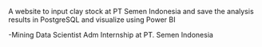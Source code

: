 A website to input clay stock at PT Semen Indonesia and save the analysis results in PostgreSQL and visualize using Power BI

-Mining Data Scientist Adm Internship at PT. Semen Indonesia
